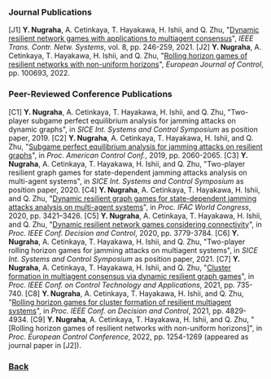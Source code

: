 ### Journal Publications

[J1] **Y. Nugraha**, A. Cetinkaya, T. Hayakawa, H. Ishii, and Q. Zhu, "[Dynamic resilient network games with applications to multiagent consensus](https://ieeexplore.ieee.org/abstract/document/9167396)", *IEEE Trans. Contr. Netw. Systems*, vol. 8, pp. 246-259, 2021.
[J2] **Y. Nugraha**, A. Cetinkaya, T. Hayakawa, H. Ishii, and Q. Zhu, "[Rolling horizon games of resilient networks with non-uniform horizons](https://www.sciencedirect.com/science/article/abs/pii/S0947358022000863)", *European Journal of Control*, pp. 100693, 2022.


### Peer-Reviewed Conference Publications

[C1] **Y. Nugraha**, A. Cetinkaya, T. Hayakawa, H. Ishii, and Q. Zhu, "Two-player subgame perfect equilibrium analysis for jamming attacks on dynamic graphs", in *SICE Int. Systems and Control Symposium* as position paper, 2019.
[C2] **Y. Nugraha**, A. Cetinkaya, T. Hayakawa, H. Ishii, and Q. Zhu, "[Subgame perfect equilibrium analysis for jamming attacks on resilient graphs](https://ieeexplore.ieee.org/abstract/document/8814607)", in *Proc. American Control Conf.*, 2019, pp. 2060-2065.
[C3] **Y. Nugraha**, A. Cetinkaya, T. Hayakawa, H. Ishii, and Q. Zhu, "Two-player resilient graph games for state-dependent jamming attacks analysis on multi-agent systems", in *SICE Int. Systems and Control Symposium* as position paper, 2020.
[C4] **Y. Nugraha**, A. Cetinkaya, T. Hayakawa, H. Ishii, and Q. Zhu, "[Dynamic resilient graph games for state-dependent jamming attacks analysis on multi-agent systems](https://www.sciencedirect.com/science/article/pii/S240589632032262X)", in *Proc. IFAC World Congress*, 2020, pp. 3421–3426.
[C5] **Y. Nugraha**, A. Cetinkaya, T. Hayakawa, H. Ishii, and Q. Zhu, "[Dynamic resilient network games considering connectivity](https://ieeexplore.ieee.org/abstract/document/9304479)", in *Proc. IEEE Conf. Decision and Control*, 2020, pp. 3779-3784.
[C6] **Y. Nugraha**, A. Cetinkaya, T. Hayakawa, H. Ishii, and Q. Zhu, "Two-player rolling horizon games for jamming attacks on multiagent systems", in *SICE Int. Systems and Control Symposium* as position paper, 2021.
[C7] **Y. Nugraha**, A. Cetinkaya, T. Hayakawa, H. Ishii, and Q. Zhu, "[Cluster formation in multiagent consensus via dynamic resilient graph games](https://ieeexplore.ieee.org/abstract/document/9659182)", in *Proc. IEEE Conf. on Control Technology and Applications*, 2021, pp. 735-740.
[C8] **Y. Nugraha**, A. Cetinkaya, T. Hayakawa, H. Ishii, and Q. Zhu, "[Rolling horizon games for cluster formation of resilient multiagent systems](https://ieeexplore.ieee.org/abstract/document/9683409)", in *Proc. IEEE Conf. on Decision and Control*, 2021, pp. 4829-4934.
[C9] **Y. Nugraha**, A. Cetinkaya, T. Hayakawa, H. Ishii, and Q. Zhu, "[Rolling horizon games of resilient networks with non-uniform horizons]", in *Proc. European Control Conference*, 2022, pp. 1254-1269 (appeared as journal paper in [J2]).









### [Back](https://yurideka.github.io)
